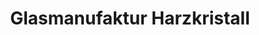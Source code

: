 ---
title: "Glasmanufaktur Harzkristall"
url: /derenburg/glasmanufaktur-harzkristall/
shop: Einkaufszentrum
---